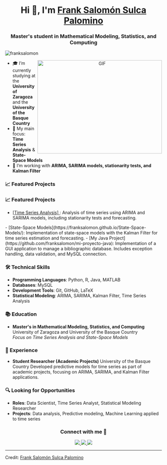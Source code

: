 <h1 align="center">Hi 👋, I'm <a href="https://github.com/franksalomon" target="blank">
Frank Salomón Sulca Palomino</a></h1>
<h3 align="center">Master's student in Mathematical Modeling, Statistics, and Computing</h3>

<p align="left"> <img src="https://komarev.com/ghpvc/?username=franksalomon&label=Profile%20views&color=0e75b6&style=flat" alt="franksalomon" /> </p>

<a target="_blank" align="center">
  <img align="right" height="300" width="400" alt="GIF" src="https://media.giphy.com/media/SWoSkN6DxTszqIKEqv/giphy.gif">
</a>

- 🎓 I’m currently studying at the **University of Zaragoza** and the **University of the Basque Country**
- 🔬 My main focus: **Time Series Analysis** & **State-Space Models**
- 🎨 I’m working with **ARIMA, SARIMA models, stationarity tests, and Kalman Filter**

### 📈 Featured Projects

<h3>📈 Featured Projects</h3>
<ul>
  <li>
    <a href="https://github.com/franksalomon/time-series/blob/main/Serie%20temporales/Series_Temporales__Trabajo_Bloque_1.pdf" target="_blank">
      [Time Series Analysis]
    </a>: Analysis of time series using ARIMA and SARIMA models, including stationarity tests and forecasting.
  </li>
</ul>
- [State-Space Models](https://franksalomon.github.io/State-Space-Models/): Implementation of state-space models with the Kalman Filter for time series estimation and forecasting.
- [My Java Project](https://github.com/franksalomon/mi-proyecto-java): Implementation of a GUI application to manage a bibliographic database. Includes exception handling, data validation, and MySQL connection.

### 🛠️ Technical Skills

- **Programming Languages**: Python, R, Java, MATLAB
- **Databases**: MySQL
- **Development Tools**: Git, GitHub, LaTeX
- **Statistical Modeling**: ARIMA, SARIMA, Kalman Filter, Time Series Analysis

### 📚 Education

- **Master's in Mathematical Modeling, Statistics, and Computing**  
  University of Zaragoza and University of the Basque Country  
  *Focus on Time Series Analysis and State-Space Models*

### 💼 Experience

- **Student Researcher (Academic Projects)**
  University of the Basque Country
  Developed predictive models for time series as part of academic projects, focusing on ARIMA, SARIMA, and Kalman Filter applications.


### 🔍 Looking for Opportunities

- **Roles**: Data Scientist, Time Series Analyst, Statistical Modeling Researcher
- **Projects**: Data analysis, Predictive modeling, Machine Learning applied to time series

<h3 align="center">Connect with me 🤝</h3>

<p align="center">
 <div align="center" class="icons-social">
        <a target="_blank" href="https://www.linkedin.com/in/frank-salom%C3%B3n-8251a51a8/">
            <img src="https://img.icons8.com/doodle/40/000000/linkedin--v2.png">
        </a>
        <a target="_blank" href="https://github.com/franksalomon">
            <img src="https://img.icons8.com/doodle/40/000000/github--v1.png">
        </a>
        <a target="_blank" href="mailto:salomo.ssp.96@gmail.com">
            <img src="https://img.icons8.com/doodle/40/000000/gmail-new.png">
        </a>
</div>
</p>

---

Credit: [Frank Salomón Sulca Palomino](https://github.com/franksalomon)
